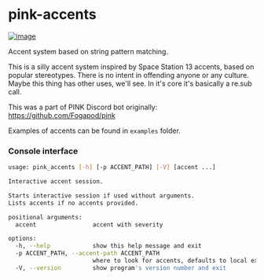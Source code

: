 # pink-accents

[![image](https://img.shields.io/pypi/v/pink-accents.svg)](https://pypi.python.org/pypi/pink-accents)

Accent system based on string pattern matching.

This is a silly accent system inspired by Space Station 13 accents, based on popular stereotypes. There is no intent in offending anyone or any culture. Maybe this thing has other uses, we'll see.
In it's core it's basically a re.sub call.

This was a part of PINK Discord bot originally: https://github.com/Fogapod/pink

Examples of accents can be found in `examples` folder.

### Console interface

```sh
usage: pink_accents [-h] [-p ACCENT_PATH] [-V] [accent ...]

Interactive accent session.

Starts interactive session if used without arguments.
Lists accents if no accents provided.

positional arguments:
  accent                accent with severity

options:
  -h, --help            show this help message and exit
  -p ACCENT_PATH, --accent-path ACCENT_PATH
                        where to look for accents, defaults to local example folder
  -V, --version         show program's version number and exit
```

